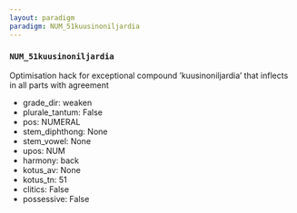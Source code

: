```yaml
---
layout: paradigm
paradigm: NUM_51kuusinoniljardia
---
```

### ` NUM_51kuusinoniljardia `

Optimisation hack for exceptional compound ’kuusinoniljardia’ that inflects in all parts with agreement
* grade_dir: weaken
* plurale_tantum: False
* pos: NUMERAL
* stem_diphthong: None
* stem_vowel: None
* upos: NUM
* harmony: back
* kotus_av: None
* kotus_tn: 51
* clitics: False
* possessive: False
